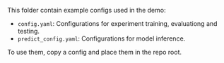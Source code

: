 This folder contain example configs used in the demo:
- `config.yaml`: Configurations for experiment training, evaluationg and testing.
- `predict_config.yaml`: Configurations for model inference.

To use them, copy a config and place them in the repo root.
